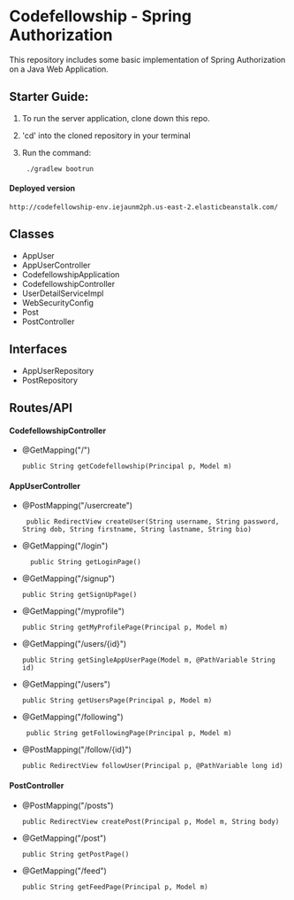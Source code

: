 # Codefellowship - Spring Authorization

This repository includes some basic implementation of Spring Authorization on a Java Web Application.

## Starter Guide:
1. To run the server application, clone down this repo.
2. 'cd' into the cloned repository in your terminal
3. Run the command: 
    
        ./gradlew bootrun
        
#### Deployed version
    
    http://codefellowship-env.iejaunm2ph.us-east-2.elasticbeanstalk.com/

## Classes
- AppUser
- AppUserController
- CodefellowshipApplication
- CodefellowshipController
- UserDetailServiceImpl
- WebSecurityConfig
- Post
- PostController

## Interfaces
- AppUserRepository
- PostRepository

## Routes/API

#### CodefellowshipController

- @GetMapping("/")
      
      public String getCodefellowship(Principal p, Model m)
      
#### AppUserController

- @PostMapping("/usercreate")
     
       public RedirectView createUser(String username, String password, String dob, String firstname, String lastname, String bio)

- @GetMapping("/login")
      
        public String getLoginPage() 
        
- @GetMapping("/signup")
     
      public String getSignUpPage()
      
- @GetMapping("/myprofile")
      
      public String getMyProfilePage(Principal p, Model m)
      
- @GetMapping("/users/{id}")
      
      public String getSingleAppUserPage(Model m, @PathVariable String id) 

- @GetMapping("/users")

      public String getUsersPage(Principal p, Model m)

-  @GetMapping("/following")

        public String getFollowingPage(Principal p, Model m) 
        
- @PostMapping("/follow/{id}")

      public RedirectView followUser(Principal p, @PathVariable long id)
      
#### PostController      
- @PostMapping("/posts")
     
      public RedirectView createPost(Principal p, Model m, String body)
      
- @GetMapping("/post")
      
      public String getPostPage() 
      
- @GetMapping("/feed")

      public String getFeedPage(Principal p, Model m)
